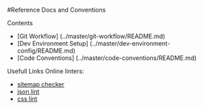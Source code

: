 #Reference Docs and Conventions

Contents
- [Git Workflow] (../master/git-workflow/README.md)
- [Dev Environment Setup] (../master/dev-environment-config/README.md)
- [Code Conventions] (../master/code-conventions/README.md)

Usefull Links
  Online linters:
  - [sitemap checker](http://www.xmlcheck.com)
  - [json lint](http://jsonlint.com)
  - [css lint](http://csslint.net)
